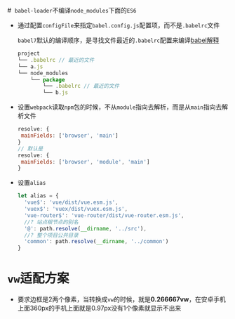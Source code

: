 #  `babel-loader`不编译`node_modules`下面的`ES6`

-   通过配置`configFile`来指定`babel.config.js`配置项，而不是`.babelrc`文件
    
    `babel7`默认的编译顺序，是寻找文件最近的`.babelrc`配置来编译[babel解释](https://babeljs.io/blog/2018/06/26/on-consuming-and-publishing-es2015+-packages)
    
    ```javascript
    project
    └── .babelrc // 最近的文件
    └── a.js
    └── node_modules
        └── package
            └── .babelrc // 最近的文件
            └── b.js
    ```
    
-   设置`webpack`读取`npm`包的时候，不从`module`指向去解析，而是从`main`指向去解析文件
    
    ```javascript
    resolve: {
     mainFields: ['browser', 'main']
    }
    // 默认是
    resolve: {
     mainFields: ['browser', 'module', 'main']
    }
    ```
    
-  设置`alias`
    
    ```javascript
    let alias = {
      'vue$': 'vue/dist/vue.esm.js',
      'vuex$': 'vuex/dist/vuex.esm.js',
      'vue-router$': 'vue-router/dist/vue-router.esm.js',
      //? 站点根节点的别名
      '@': path.resolve(__dirname, '../src'),
      //? 整个项目公共目录
      'common': path.resolve(__dirname, '../common')
    }
    ```

# `vw`适配方案

-   要求边框是2两个像素，当转换成`vw`的时候，就是**0.266667vw**，在安卓手机上面360px的手机上面就是0.97px没有1个像素就显示不出来